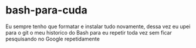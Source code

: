 # bash-para-cuda
Eu sempre tenho que formatar e instalar tudo novamente, dessa vez eu upei para o git o meu historico do Bash para eu repetir toda vez sem ficar pesquisando no Google repetidamente
